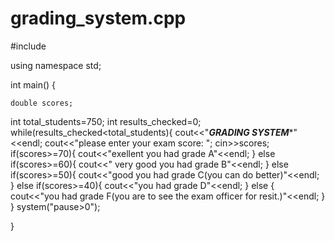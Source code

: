 # grading_system.cpp
#include <iostream>

using namespace std;

int main()
{

    double scores;

   int total_students=750;
   int results_checked=0;
   while(results_checked<total_students){
         cout<<"***GRADING SYSTEM****"<<endl;
   cout<<"please enter your exam score: ";
   cin>>scores;
   if(scores>=70){
    cout<<"exellent you had grade A"<<endl;
   }
   else if(scores>=60){
    cout<<" very good you had grade B"<<endl;
   }
   else if(scores>=50){
    cout<<"good you had grade C(you can do better)"<<endl;
   }
   else if(scores>=40){
    cout<<"you had grade D"<<endl;
   }
   else {
    cout<<"you had grade F(you are to see the exam officer for resit.)"<<endl;
   }
   }
   system("pause>0");

}
